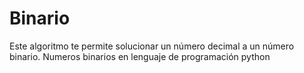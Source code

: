 # Binario
Este algoritmo te permite solucionar un número decimal a un número binario. Numeros binarios en lenguaje de programación python
